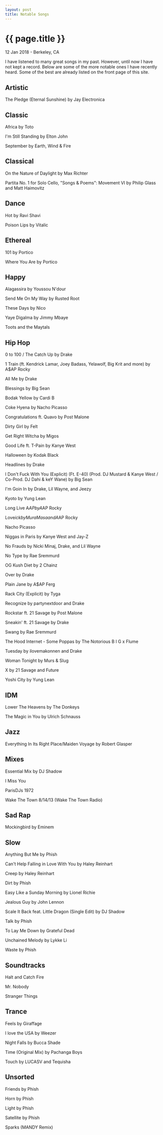 ```yaml
---
layout: post
title: Notable Songs
---
```


{{ page.title }}
================

<p class="meta">12 Jan 2018 - Berkeley, CA</p>

I have listened to many great songs in my past. However, until now I have not kept a record. Below are some of the more notable ones I have recently heard. Some of the best are already listed on the front page of this site.

## Artistic

The Pledge (Eternal Sunshine) by Jay Electronica

## Classic

Africa by Toto

I'm Still Standing by Elton John

September by Earth, Wind & Fire

## Classical

​On the Nature of Daylight by Max Richter

Partita No. 1 for Solo Cello, "Songs & Poems": Movement VI by Philip Glass and Matt Haimovitz

## Dance

Hot by Ravi Shavi

Poison Lips by Vitalic

## Ethereal

101 by Portico

Where You Are by Portico 

## Happy

Alagassira by Youssou N'dour

Send Me On My Way by Rusted Root

These Days by Nico

Yaye Digalma by Jimmy Mbaye

Toots and the Maytals

## Hip Hop

0 to 100 / The Catch Up by Drake

1 Train (ft. Kendrick Lamar, Joey Badass, Yelawolf, Big Krit and more) by A$AP Rocky

All Me by Drake

Blessings by Big Sean

Bodak Yellow by Cardi B

Coke Hyena by Nacho Picasso

Congratulations ft. Quavo by Post Malone

Dirty Girl by Felt

Get Right Witcha by Migos

Good Life ft. T-Pain by Kanye West

Halloween by Kodak Black

Headlines by Drake

I Don't Fuck With You (Explicit) (Ft. E-40) (Prod. DJ Mustard & Kanye West / Co-Prod. DJ Dahi & keY Wane) by Big Sean

I'm Goin In by Drake, Lil Wayne, and Jeezy

Kyoto by Yung Lean

Long Live A$AP by A$AP Rocky

Love$ick by Mura Masa and A$AP Rocky

Nacho Picasso

Niggas in Paris by Kanye West and Jay-Z

No Frauds by Nicki Minaj, Drake, and Lil Wayne

No Type by Rae Sremmurd

OG Kush Diet by 2 Chainz

Over by Drake

Plain Jane by A$AP Ferg

Rack City (Explicit) by Tyga

Recognize by partynextdoor and Drake

Rockstar ft. 21 Savage by Post Malone

Sneakin' ft. 21 Savage by Drake

Swang by Rae Sremmurd

The Hood Internet - Some Poppas by The Notorious B I G x Flume

Tuesday by ilovemakonnen and Drake

Woman Tonight by Murs & Slug

X by 21 Savage and Future

Yoshi City by Yung Lean

## IDM

Lower The Heavens by The Donkeys

The Magic in You by Ulrich Schnauss

## Jazz

Everything In Its Right Place/Maiden Voyage by Robert Glasper

## Mixes

Essential Mix by DJ Shadow

I Miss You

ParisDJs 1972

Wake The Town 8/14/13 (Wake The Town Radio)

## Sad Rap

Mockingbird by Eminem

## Slow

Anything But Me by Phish

Can't Help Falling in Love With You by Haley Reinhart

Creep by Haley Reinhart

Dirt by Phish

Easy Like a Sunday Morning by Lionel Richie

Jealous Guy by John Lennon

Scale It Back feat. Little Dragon (Single Edit) by DJ Shadow

Talk by Phish

To Lay Me Down by Grateful Dead

Unchained Melody by Lykke Li

Waste by Phish

## Soundtracks

Halt and Catch Fire

Mr. Nobody

Stranger Things

## Trance

Feels by Giraffage

I love the USA by Weezer

Night Falls by Bucca Shade

Time (Original Mix) by Pachanga Boys

Touch by LUCASV and Tequisha

## Unsorted

Friends by Phish

​Horn by Phish

Light by Phish

Satellite by Phish

Sparks (MANDY Remix)